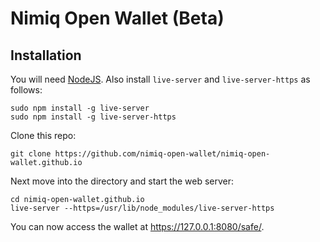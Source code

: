# Nimiq Open Wallet (Beta)

## Installation
You will need [NodeJS](https://nodejs.org/en/). Also install `live-server` and `live-server-https` as follows:
```
sudo npm install -g live-server
sudo npm install -g live-server-https
```

Clone this repo:
```
git clone https://github.com/nimiq-open-wallet/nimiq-open-wallet.github.io
```

Next move into the directory and start the web server:
```
cd nimiq-open-wallet.github.io
live-server --https=/usr/lib/node_modules/live-server-https
```

You can now access the wallet at https://127.0.0.1:8080/safe/.
